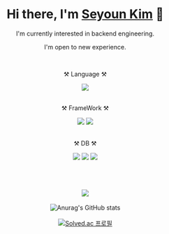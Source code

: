 <div align="center">
  
<h1>Hi there, I'm <a href="##">Seyoun Kim</a> 👋</h1>
<p>I'm currently interested in backend engineering.</p>
<p>I'm open to new experience.</p>

<br>

<p>⚒️ Language ⚒️</p>
<img src="https://img.shields.io/badge/Java-007396?style=flat&logo=Java&logoColor=white"/>
<br><br>

<p>⚒️ FrameWork ⚒️</p>
<img src="https://img.shields.io/badge/Spring-6DB33F?style=flat-square&logo=Spring&logoColor=white"/>
<img src="https://img.shields.io/badge/Spring%20Boot-6DB33F?style=flat&logo=Spring%20Boot&logoColor=white"/>
<br><br>

<p>⚒️ DB ⚒️</p>
<img src="https://img.shields.io/badge/MySQL-4479A1?style=flat&logo=MySQL&logoColor=white"/>
<img src="https://img.shields.io/badge/SQLite-003B57?style=flat&logo=SQLite&logoColor=white"/>
<img src="https://img.shields.io/badge/MariaDB-003545?style=flat&logo=MariaDB&logoColor=white"/>
<br><br>


<br><br>
<img src="https://github-readme-stats.vercel.app/api/top-langs/?username=syk25&layout=compact">
<br><br>
![Anurag's GitHub stats](https://github-readme-stats.vercel.app/api?username=syk25&show_icons=true&theme=radical)
<br><br>
[![Solved.ac
프로필](http://mazassumnida.wtf/api/v2/generate_badge?boj=syk2245)](https://solved.ac/syk2245)
</div>

